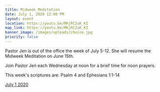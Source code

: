 ```yaml
---
title: Midweek Meditation
date: July 1, 2020 12:00 PM
layout: event
location: https://youtu.be/MKjRC2uK_KI
map_link: https://youtu.be/MKjRC2uK_KI
banner_image: /images/uploads/choice.jpg
priority: false
---
```

Pastor Jen is out of the office the week of July 5-12. She will resume the Midweek Meditation on June 15th.



Join Pastor Jen each Wednesday at noon for a brief time for noon prayers.

This week's scriptures are: Psalm 4 and Ephesians 1:1-14

[July 1 2020](https://youtu.be/MKjRC2uK_KI)